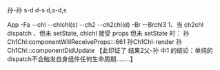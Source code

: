 孙-孙  s-d  d-s  d,s-d,s

App
-Fa
   --chl
      --chlchl(s)
   --ch2
      --ch2chl(d)
-Br
  --Brchl3
1、当 ch2chl dispatch 、但未 setState, chlchl 接受 props 但未 setState 时：
孙Ch1Chl:componentWillReceiveProps:::661
孙Ch1Chl-render
孙Ch1Chl:::componentDidUpdate
【此印证了 结果2父-孙 中1 的结论：单纯的dispatch不会触发自身组件任何生命周期........】
